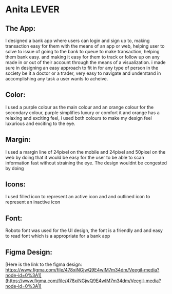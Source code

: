 # Anita LEVER

## The App:
I designed a bank app where users can login and sign up to, making transaction
easy for them with the means of an app or web, helping user to solve to issue of
going to the bank to queue to make transaction, helping them bank easy.
and making it easy for them to track or follow up on any made in or out of their account
through the means of a visualization.
i made sure in designing an easy approach to fit in for any type of person in the society
be it a doctor or a trader, very easy to navigate and understand in accomplishing any task
a user wants to acheive.

## Color:
I used a purple colour as the main colour and an orange colour 
for the secondary colour, purple simplifies luxury or comfort it 
and orange has a relaxing and exciting feel, i used both colours
to make my design feel luxurious and exciting to the eye.

## Margin:
I used a margin line of 24pixel on the mobile and 24pixel and 50pixel on the web
by doing that it would be easy for the user to be able to scan 
information fast without straining the eye. The design wouldnt be 
congested by doing

## Icons:
I used filled icon to represent an active icon and and outlined icon
to represent an inactive icon 

## Font:
Roboto font was used for the UI design, the font is a friendly and and easy 
to read font which is a appropriate for a bank app

## Figma Design:
[Here is the link to the figma design: https://www.figma.com/file/478xiNGjwQ9E4wIM7m34dm/Veegil-media?node-id=0%3A1](https://www.figma.com/file/478xiNGjwQ9E4wIM7m34dm/Veegil-media?node-id=0%3A1)
